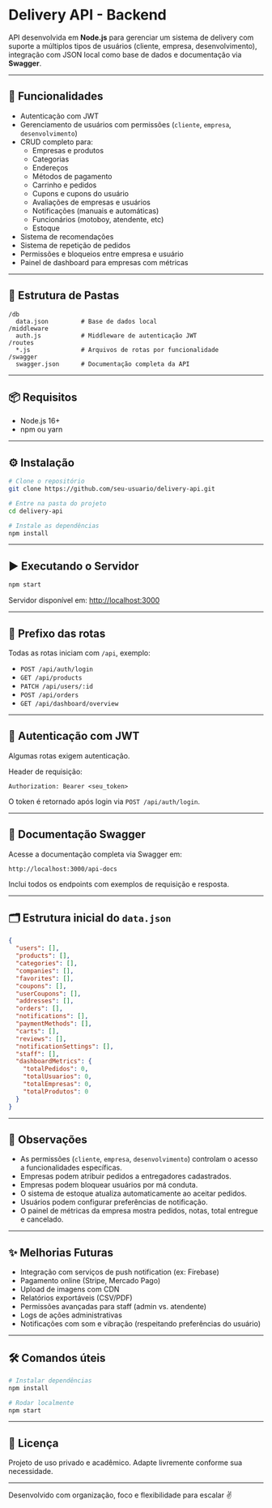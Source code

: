 
# Delivery API - Backend

API desenvolvida em **Node.js** para gerenciar um sistema de delivery com suporte a múltiplos tipos de usuários (cliente, empresa, desenvolvimento), integração com JSON local como base de dados e documentação via **Swagger**.

---

## 🚀 Funcionalidades

- Autenticação com JWT
- Gerenciamento de usuários com permissões (`cliente`, `empresa`, `desenvolvimento`)
- CRUD completo para:
  - Empresas e produtos
  - Categorias
  - Endereços
  - Métodos de pagamento
  - Carrinho e pedidos
  - Cupons e cupons do usuário
  - Avaliações de empresas e usuários
  - Notificações (manuais e automáticas)
  - Funcionários (motoboy, atendente, etc)
  - Estoque
- Sistema de recomendações
- Sistema de repetição de pedidos
- Permissões e bloqueios entre empresa e usuário
- Painel de dashboard para empresas com métricas

---

## 📁 Estrutura de Pastas

```
/db
  data.json         # Base de dados local
/middleware
  auth.js           # Middleware de autenticação JWT
/routes
  *.js              # Arquivos de rotas por funcionalidade
/swagger
  swagger.json      # Documentação completa da API
```

---

## 📦 Requisitos

- Node.js 16+
- npm ou yarn

---

## ⚙️ Instalação

```bash
# Clone o repositório
git clone https://github.com/seu-usuario/delivery-api.git

# Entre na pasta do projeto
cd delivery-api

# Instale as dependências
npm install
```

---

## ▶️ Executando o Servidor

```bash
npm start
```

Servidor disponível em: [http://localhost:3000](http://localhost:3000)

---

## 📌 Prefixo das rotas

Todas as rotas iniciam com `/api`, exemplo:

- `POST /api/auth/login`
- `GET /api/products`
- `PATCH /api/users/:id`
- `POST /api/orders`
- `GET /api/dashboard/overview`

---

## 🔐 Autenticação com JWT

Algumas rotas exigem autenticação.

Header de requisição:

```
Authorization: Bearer <seu_token>
```

O token é retornado após login via `POST /api/auth/login`.

---

## 📖 Documentação Swagger

Acesse a documentação completa via Swagger em:

```
http://localhost:3000/api-docs
```

Inclui todos os endpoints com exemplos de requisição e resposta.

---

## 🗂 Estrutura inicial do `data.json`

```json
{
  "users": [],
  "products": [],
  "categories": [],
  "companies": [],
  "favorites": [],
  "coupons": [],
  "userCoupons": [],
  "addresses": [],
  "orders": [],
  "notifications": [],
  "paymentMethods": [],
  "carts": [],
  "reviews": [],
  "notificationSettings": [],
  "staff": [],
  "dashboardMetrics": {
    "totalPedidos": 0,
    "totalUsuarios": 0,
    "totalEmpresas": 0,
    "totalProdutos": 0
  }
}
```

---

## 📌 Observações

- As permissões (`cliente`, `empresa`, `desenvolvimento`) controlam o acesso a funcionalidades específicas.
- Empresas podem atribuir pedidos a entregadores cadastrados.
- Empresas podem bloquear usuários por má conduta.
- O sistema de estoque atualiza automaticamente ao aceitar pedidos.
- Usuários podem configurar preferências de notificação.
- O painel de métricas da empresa mostra pedidos, notas, total entregue e cancelado.

---

## ✨ Melhorias Futuras

- Integração com serviços de push notification (ex: Firebase)
- Pagamento online (Stripe, Mercado Pago)
- Upload de imagens com CDN
- Relatórios exportáveis (CSV/PDF)
- Permissões avançadas para staff (admin vs. atendente)
- Logs de ações administrativas
- Notificações com som e vibração (respeitando preferências do usuário)

---

## 🛠️ Comandos úteis

```bash
# Instalar dependências
npm install

# Rodar localmente
npm start
```

---

## 📄 Licença

Projeto de uso privado e acadêmico. Adapte livremente conforme sua necessidade.

---

Desenvolvido com organização, foco e flexibilidade para escalar ✌️
